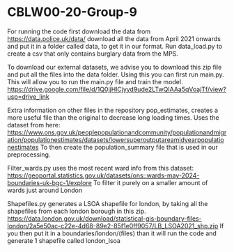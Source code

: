 # CBLW00-20-Group-9

For running the code first download the data from https://data.police.uk/data/ download all the data from April 2021 onwards and put it in a folder called data, 
to get it in our format. Run data_load.py to create a csv that only contains burglary data from the MPS.


To download our external datasets, we advise you to download this zip file and put all the files into the data folder.
Using this you can first run main.py. This will allow you to run the main.py file and train the model.
https://drive.google.com/file/d/1Q0jjHlCjyyd9ude2LTwQIAAa5qVoajTf/view?usp=drive_link



Extra information on other files in the repository
pop_estimates, creates a more useful file than the original to decrease long loading times. Uses the dataset from here:
https://www.ons.gov.uk/peoplepopulationandcommunity/populationandmigration/populationestimates/datasets/lowersuperoutputareamidyearpopulationestimates
To then create the population_summary file that is used in our preprocessing.

Filter_wards.py uses the most recent ward info from this dataset:
https://geoportal.statistics.gov.uk/datasets/ons::wards-may-2024-boundaries-uk-bgc-1/explore
To filter it purely on a smaller amount of wards just around London

Shapefiles.py generates a LSOA shapefile for london, by taking all the shapefiles from each london borough in this zip.
https://data.london.gov.uk/download/statistical-gis-boundary-files-london/2a5e50ac-c22e-4d68-89e2-85f1e0ff9057/LB_LSOA2021_shp.zip
If you then put it in a boundaries/london/(files) than it will run the code and generate 1 shapefile called london_lsoa